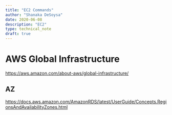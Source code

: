 ```yaml
---
title: "EC2 Commands"
author: "Shanaka DeSoysa"
date: 2020-06-08
description: "EC2"
type: technical_note
draft: true
---
```


# AWS Global Infrastructure

https://aws.amazon.com/about-aws/global-infrastructure/

## AZ

https://docs.aws.amazon.com/AmazonRDS/latest/UserGuide/Concepts.RegionsAndAvailabilityZones.html
